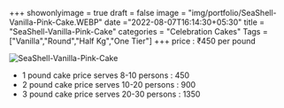 +++
showonlyimage = true
draft = false
image = "img/portfolio/SeaShell-Vanilla-Pink-Cake.WEBP"
date ="2022-08-07T16:14:30+05:30"
title = "SeaShell-Vanilla-Pink-Cake"
categories = "Celebration Cakes"
Tags = ["Vanilla","Round","Half Kg","One Tier"]
+++
price : ₹450 per pound
<!--more-->
![SeaShell-Vanilla-Pink-Cake](/img/portfolio/SeaShell-Vanilla-Pink-Cake.WEBP)
* 1 pound cake price serves 8-10 persons : 450
* 2 pound cake price serves 10-20 persons : 900
* 3 pound cake price serves 20-30 persons : 1350
